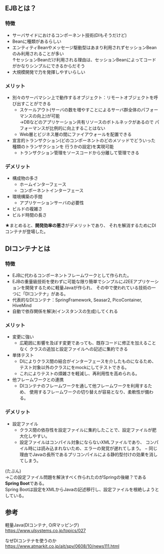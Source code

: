 
## EJBとは？

### 特徴
- サーバサイドにおけるコンポーネント技術(DIもそうだけど)
- Beanに種類があるらしい
- エンティティBeanやメッセージ駆動型はあまり利用されずセッションBeanのみ利用されることが多い  
  ↑セッションBeanだけ利用される理由は、セッションBeanによってコードがかなりシンプルにできるからだそう
- 大規模開発で力を発揮しやすいらしい
  
### メリット
- 別々のサーバマシン上で動作するオブジェクト：リモートオブジェクトを呼び出すことができる
    - スケールアウト(サーバの数を増やすことによるサーバ群全体のパフォーマンスの向上)が可能  
        →DBなどのアプリケーション共有リソースのボトルネックがあるので
         パフォーマンスが比例的に向上することはない
    - Web層とビジネス層の間にファイアウォールを配置できる
- 宣言的トランザクション(どのコンポーネントのどのメソッドでどういった種類のトランザクションを
行うかの設定)を実現可能
    - トランザクション管理をソースコードから分離して管理できる
### デメリット
- 構成物の多さ
    - ホームインターフェース
    - コンポーネントインターフェース
- 環境構築の手間
    - アプリケーションサーバの必要性
- ビルドの複雑さ
- ビルド時間の長さ

★まとめると、**開発効率の悪さ**がデメリットであり、
それを解消するためにDIコンテナが登場した。


## DIコンテナとは
### 特徴
- EJBに代わるコンポーネントフレームワークとして作られた。
- EJBの重量級技術を使わずに可能な限り簡単でシンプルにJ2EEアプリケーションを開発するために軽量Javaが作られ、
その中で使われている技術の一つに「DIコンテナ」がある。
- 代表的なDIコンテナ：SpringFramework, Seasar2, PicoContainer, HiveMind
- 自動で依存関係を解決(インスタンスの生成)してくれる

### メリット
- 変更に強い
    - 広範囲に影響を及ぼす変更であっても、既存コードに修正を加えることなく
      クラスの追加と設定ファイルへの記述に集約できる
- 単体テスト
    - DIによりクラス間の結合がインターフェースを介したものになるため、
      テスト対象以外のクラスにをmockにしてテストできる。
    - これによりテストの煩雑さを軽減し、再利用性を高められる。
- 他フレームワークとの連携
    - DIコンテナのフレームワークを通して他フレームワークを利用するため、
      使用するフレームワークの切り替えが容易となり、柔軟性が備わる。
### デメリット
- 設定ファイル
    - クラス間の依存性を設定ファイルに集約したことで、設定ファイルが肥大化しやすい。
    - 設定ファイルはコンパイル対象にならないXMLファイルであり、
      コンパイル時には読み込まれないため、エラーの発覚が遅れてしまう。
    − 同じ理由でJavaの長所であるプリコンパイルによる静的型付けの効果を消してしまう。

(たぶん)  
→この設定ファイル問題を解決すべく作られたのがSpringの後継？である**Spring Boot**である。  
 Spring Bootは設定をXMLからJavaの記述移行し、設定ファイルを根絶しようとしている。 

## 参考
軽量Java(DIコンテナ, O/Rマッピング)
https://www.ulsystems.co.jp/topics/027

なぜDIコンテナを使うのか
https://www.atmarkit.co.jp/ait/spv/0608/10/news111.html
